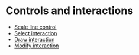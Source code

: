 # Controls and interactions

 * [Scale line control](scaleline.md)
 * [Select interaction](select.md)
 * [Draw interaction](draw.md)
 * [Modify interaction](modify.md)
